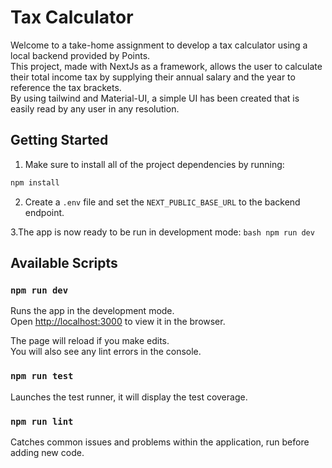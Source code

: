 # Tax Calculator

Welcome to a take-home assignment to develop a tax calculator using a local backend provided by Points.<br/>
This project, made with NextJs as a framework, allows the user to calculate their total income tax by supplying their annual salary and the year to reference the tax brackets.<br/>
By using tailwind and Material-UI, a simple UI has been created that is easily read by any user in any resolution.


## Getting Started

1. Make sure to install all of the project dependencies by running:

```bash
npm install
```

2. Create a `.env` file and set the `NEXT_PUBLIC_BASE_URL` to the backend endpoint.

3.The app is now ready to be run in development mode:
``bash
npm run dev
``

## Available Scripts

### `npm run dev`
Runs the app in the development mode.<br/>
Open [http://localhost:3000](http://localhost:3000) to view it in the browser.

The page will reload if you make edits.<br/>
You will also see any lint errors in the console.

### `npm run test`
Launches the test runner, it will display the test coverage.

### `npm run lint`
Catches common issues and problems within the application, run before adding new code.
